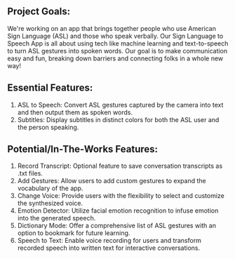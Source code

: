 ## Project Goals:
We're working on an app that brings together people who use American Sign Language (ASL) and those who speak verbally. 
Our Sign Language to Speech App is all about using tech like machine learning and text-to-speech to turn ASL gestures into spoken words. 
Our goal is to make communication easy and fun, breaking down barriers and connecting folks in a whole new way!

## Essential Features:
1.  ASL to Speech: Convert ASL gestures captured by the camera into text and then output them as spoken words.
2.  Subtitles: Display subtitles in distinct colors for both the ASL user and the person speaking.

## Potential/In-The-Works Features:
1.  Record Transcript: Optional feature to save conversation transcripts as .txt files.
2.  Add Gestures: Allow users to add custom gestures to expand the vocabulary of the app.
3.  Change Voice: Provide users with the flexibility to select and customize the synthesized voice.
4.  Emotion Detector: Utilize facial emotion recognition to infuse emotion into the generated speech.
5.  Dictionary Mode: Offer a comprehensive list of ASL gestures with an option to bookmark for future learning.
6.  Speech to Text: Enable voice recording for users and transform recorded speech into written text for interactive conversations.
